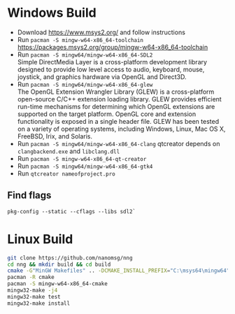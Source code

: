 # Windows Build

* Download https://www.msys2.org/ and follow instructions
* Run `pacman -S mingw-w64-x86_64-toolchain`<br>
https://packages.msys2.org/group/mingw-w64-x86_64-toolchain
* Run `pacman -S mingw64/mingw-w64-x86_64-SDL2`<br>
Simple DirectMedia Layer is a cross-platform development library designed to provide low level access to audio, keyboard, mouse, joystick, and graphics hardware via OpenGL and Direct3D.
* Run `pacman -S mingw64/mingw-w64-x86_64-glew`<br>
The OpenGL Extension Wrangler Library (GLEW) is a cross-platform open-source C/C++ extension loading library. GLEW provides efficient run-time mechanisms for determining which OpenGL extensions are supported on the target platform. OpenGL core and extension functionality is exposed in a single header file. GLEW has been tested on a variety of operating systems, including Windows, Linux, Mac OS X, FreeBSD, Irix, and Solaris. 
* Run `pacman -S mingw64/mingw-w64-x86_64-clang` qtcreator depends on `clangbackend.exe` and `libclang.dll`
* Run `pacman -S mingw-w64-x86_64-qt-creator`
* Run `pacman -S mingw64/mingw-w64-x86_64-gtk4`
* Run `qtcreator nameofproject.pro`


## Find flags
```
pkg-config --static --cflags --libs sdl2`
```



# Linux Build

```bash
git clone https://github.com/nanomsg/nng
cd nng && mkdir build && cd build
cmake -G"MinGW Makefiles" .. -DCMAKE_INSTALL_PREFIX="C:\msys64\mingw64"
pacman -R cmake
pacman -S mingw-w64-x86_64-cmake
mingw32-make -j4
mingw32-make test
mingw32-make install
```